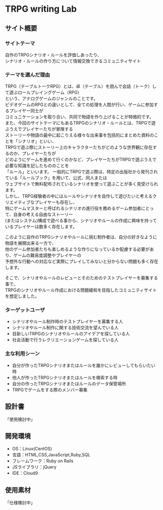 # TRPG writing Lab

## サイト概要
### サイトテーマ
 自作のTRPGシナリオ・ルールを評価しあったり、  
 シナリオ・ルールの作り方について情報交換できるコミュニティサイト  

### テーマを選んだ理由
 TRPG（テーブルトークRPG）とは、卓（テーブル）を囲んで会話（トーク）して遊ぶロールプレイングゲーム（RPG）  
 という、アナログゲームのジャンルのことです。  
 ビデオゲームのRPGとの違いとして、全ての処理を人間が行い、ゲームに参加するプレイヤー同士が  
 コミュニケーションを取り合い、共同で物語を作り上げることが特徴的です。  
 また、今回のサイトテーマにもあるTRPGのシナリオ・ルールとは、TRPGで遊ぶうえでプレイヤーたちが冒険する  
 ストーリーや物語の最中に起こりえる様々な出来事を包括的にまとめた資料のことを「シナリオ」といい、  
 TRPGで遊ぶ際にストーリー上のキャラクターたちがどのような世界観に存在するのか、プレイヤーたちが  
 どのようにゲームを進めて行くのかなど、プレイヤーたちがTRPGで遊ぶうえで必要な知識を記したもののことを  
 「ルール」といいます。
 一般的にTRPGで遊ぶ際は、特定の出版社から発刊されている「ルールブック」を用いて、公式、同人または  
 ウェブサイトで無料配布されているシナリオを使って遊ぶことが多く見受けられます。  
 しかし、TRPG経験者の中にはルールやシナリオを自作して遊びたいと考えるクリエイティブなプレイヤーも存在し、  
 特にゲームマスターと呼ばれるシナリオの進行役を務めるゲーム参加者にとって、自身の考える自由なストーリー  
 (またはシステム)構成で遊べる事から、シナリオやルールの作成に興味を持っているプレイヤーは数多く存在します。

 このように自作のTRPGシナリオやルールに挑む制作者は、自分の好きなように物語を展開出来る一方で、  
 他のゲーム参加者たちも楽しめるような作りになっているか配慮する必要があり、ゲームの難易度調整やプレイヤーの  
 予想外な行動への対応など実際にプレイしてみないと分からない問題も多く存在します。

 そこで、シナリオやルールのレビューとそのためのテストプレイヤーを募集する事で、  
 TRPGのシナリオやルール作成における問題緩和を目指したコミュニティサイトを想定しました。

### ターゲットユーザ
- シナリオやルール制作時のテストプレイヤーを募集する人
- シナリオやルール制作に関する技術交流を望んでいる人
- 目新しいTRPGのシナリオやルールのアイデアを探している人
- 社会活動で行うレクリエーションゲームを探している人

### 主な利用シーン
- 自分が作ったTRPGシナリオまたはルールを誰かにレビューしてもらいたい時
- 他人が作ったTRPGシナリオまたはルールを検索する時
- 自分の作ったTRPGシナリオまたはルールのデータ保管場所
- TRPGでゲームをする際のメンバー募集

## 設計書
「使用検討中」

## 開発環境
- OS：Linux(CentOS)
- 言語：HTML,CSS,JavaScript,Ruby,SQL
- フレームワーク：Ruby on Rails
- JSライブラリ：jQuery
- IDE：Cloud9

## 使用素材
「仕様検討中」
